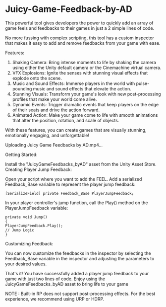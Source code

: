 # Juicy-Game-Feedback-by-AD
This powerful tool gives developers the power to quickly add an array of game feels and feedbacks to their games in just a 2 simple lines of code.

No more fussing with complex scripting, this tool has a custom inspector that makes it easy to add and remove feedbacks from your game with ease.

Features:

1) Shaking Camera: Bring intense moments to life by shaking the camera using either the Unity default camera or the Cinemachine virtual camera.
2) VFX Explosions: Ignite the senses with stunning visual effects that explode onto the scene.
3) Music and Sound Effects: Immerse players in the world with pulse-pounding music and sound effects that elevate the action.
4) Stunning Visuals: Transform your game's look with new post-processing profiles that make your world come alive.
5) Dynamic Events: Trigger dramatic events that keep players on the edge of their seats and drive the action forward.
6) Animated Action: Make your game come to life with smooth animations that alter the position, rotation, and scale of objects.

With these features, you can create games that are visually stunning, emotionally engaging, and unforgettable!


Uploading Juicy Game Feedbacks by AD.mp4…



Getting Started:


Install the "JuicyGameFeedbacks_byAD" asset from the Unity Asset Store.
Creating Player Jump Feedback:

Open your script where you want to add the FEEL.
Add a serialized Feedback_Base variable to represent the player jump feedback:


```
[SerializeField] private Feedback_Base PlayerJumpFeedback;
```

In your player controller's jump function, call the Play() method on the PlayerJumpFeedback variable:


```
private void Jump()
{
PlayerJumpFeedback.Play();
// Jump Logic
}
```

Customizing Feedback:

You can now customize the feedbacks in the inspector by selecting the Feedback_Base variable in the inspector and adjusting the parameters to your desired values.


That's it! You have successfully added a player jump feedback to your game with just two lines of code. Enjoy using the JuicyGameFeedbacks_byAD asset to bring life to your game


NOTE : Built-in RP does not support post-processing effects. For the best experience, we recommend using URP or HDRP.
